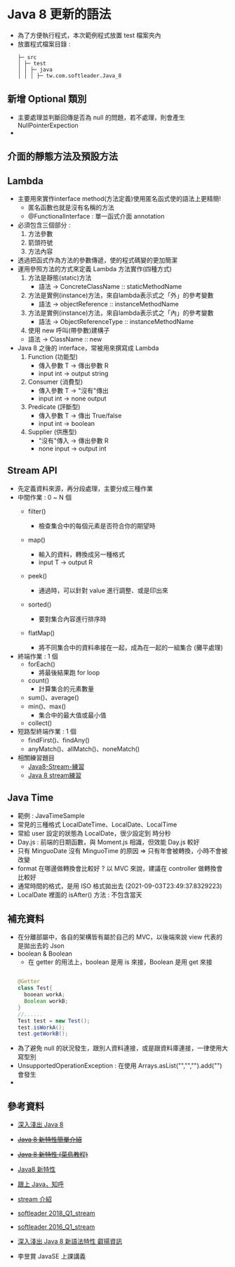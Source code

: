 # Java 8 更新的語法
- 為了方便執行程式，本次範例程式放置 test 檔案夾內
- 放置程式檔案目錄 :
  ```
  ├─ src                  
  │ ├─ test 
  │ │ ├─ java
  │ │ │ ├─ tw.com.softleader.Java_8      
  ```


## 新增 Optional 類別
- 主要處理並判斷回傳是否為 null 的問題，若不處理，則會產生 NullPointerExpection
- 

## 介面的靜態方法及預設方法

## Lambda
- 主要用來實作interface method(方法定義)使用匿名函式使的語法上更精簡!
  - 匿名函數也就是沒有名稱的方法
  - @FunctionalInterface : 單一函式介面 annotation
- 必須包含三個部分 : 
  1. 方法參數
  2. 箭頭符號
  3. 方法內容
- 透過把函式作為方法的參數傳遞，使的程式碼變的更加簡潔
- 運用參照方法的方式來定義 Lambda 方法實作(四種方式)
  1. 方法是靜態(static)方法
     - 語法 -> ConcreteClassName :: staticMethodName
  2. 方法是實例(instance)方法，來自lambda表示式之「外」的參考變數
     - 語法 -> objectReference :: instanceMethodName
  3. 方法是實例(instance)方法，來自lambda表示式之「內」的參考變數
     - 語法 -> ObjectReferenceType :: instanceMethodName
  4. 使用 new 呼叫(帶參數)建構子
    - 語法 -> ClassName :: new
- Java 8 之後的 interface，常被用來撰寫成 Lambda
  1. Function (功能型)
     - 傳入參數 T -> 傳出參數 R
     - input int -> output string
  2. Consumer (消費型)
     - 傳入參數 T -> "沒有"傳出
     - input int -> none output
  3. Predicate (評斷型)
     - 傳入參數 T -> 傳出 True/false
     - input int -> boolean
  4. Supplier (供應型)  
     - "沒有"傳入 -> 傳出參數 R 
     - none input -> output int
    

## Stream API
- 先定義資料來源，再分段處理，主要分成三種作業
- 中間作業 : 0 ~ N 個
  - filter()
    - 檢查集合中的每個元素是否符合你的期望時
      
  - map()
    - 輸入的資料，轉換成另一種格式 
    - input T -> output R  
  - peek()
    - 通過時，可以針對 value 進行調整、或是印出來
  - sorted()
    - 要對集合內容進行排序時
  - flatMap()  
    - 將不同集合中的資料串接在一起，成為在一起的一組集合 (攤平處理)
- 終端作業 : 1 個
  - forEach()
    - 將最後結果跑 for loop
  - count()
    - 計算集合的元素數量
  - sum()、average()
  - min()、max()
    - 集合中的最大值或最小值
  - collect()  
- 短路型終端作業 : 1 個
  - findFirst()、findAny()
  - anyMatch()、allMatch()、noneMatch()  
- 相關練習題目
  - [Java8-Stream-練習](https://codertw.com/%E7%A8%8B%E5%BC%8F%E8%AA%9E%E8%A8%80/79735/)
  - [Java 8 stream練習](https://www.twblogs.net/a/5e944436bd9eee34209023ab)  
    

## Java Time
- 範例 : JavaTimeSample
- 常見的三種格式 LocalDateTime、LocalDate、LocalTime
- 常給 user 設定的狀態為 LocalDate，很少設定到 時分秒
- Day.js : 前端的日期函數，與 Moment.js 相識，但效能 Day.js 較好
- 只有 MinguoDate 沒有 MinguoTime 的原因 => 只有年會被轉換，小時不會被改變
- format 在哪邊做轉換會比較好 ? 以 MVC 來說，建議在 controller 做轉換會比較好
- 通常時間的格式，是用 ISO 格式拋出去 (2021-09-03T23:49:37.8329223)
- LocalDate 裡面的 isAfter() 方法 : 不包含當天

## 補充資料
- 在分離部屬中，各自的架構皆有屬於自己的 MVC，以後端來說 view 代表的是拋出去的 Json
- boolean & Boolean
  - 在 getter 的用法上，boolean 是用 is 來接，Boolean 是用 get 來接
  ```java
  
  @Getter
  class Test{
    booean workA; 
    Boolean workB;
  }
  //......
  Test test = new Test();
  test.isWorkA();
  test.getWorkB();
  ```
- 為了避免 null 的狀況發生，跟別人資料連接，或是跟資料庫連接，一律使用大寫型別
- UnsupportedOperationException : 在使用 Arrays.asList("","","").add("") 會發生
- 
## 參考資料  
- [深入淺出 Java 8](https://www.gss.com.tw/blog/java8)
- [~~Java 8 新特性簡單介紹~~](https://morosedog.gitlab.io/java-8-20200330-java8-0/)
- [~~Java 8 新特性 (菜鳥教程)~~](https://www.runoob.com/java/java8-new-features.html)
- [Java8 新特性](https://www.jianshu.com/p/5b800057f2d8) 
- [跟上 Java，知呼](https://zhuanlan.zhihu.com/p/33253953)
- [stream 介紹](http://blog.tonycube.com/2015/10/java-java8-3-stream.html)
- [softleader 2018_Q1_stream](https://github.com/softleader/softleader-training-course/tree/master/2018/Q1/stream-adv)
- [softleader 2016_Q1_stream](https://github.com/softleader/softleader-training-course/blob/master/2016/Q1/stream-and-lambda)
- [深入淺出 Java 8 新語法特性 叡揚資訊](https://www.gss.com.tw/blog/java8)
  
- 李昱賞 JavaSE 上課講義

